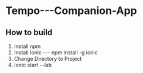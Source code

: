 # Tempo---Companion-App
## How to build
1. Install npm
2. Install Ionic --- npm install -g ionic
3. Change Directory to Project
4. ionic start --lab
